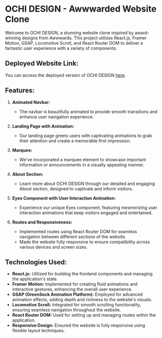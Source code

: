 # OCHI DESIGN - Awwwarded Website Clone

Welcome to OCHI DESIGN, a stunning website clone inspired by award-winning designs from Awwwards. This project utilizes React.js, Framer Motion, GSAP, Locomotive Scroll, and React Router DOM to deliver a fantastic user experience with a variety of components.

## Deployed Website Link:
You can access the deployed version of OCHI DESIGN [here](https://66000c49071f06c34661a9cd--scintillating-melba-9b7a73.netlify.app/).

## Features:

1. **Animated Navbar:**
   - The navbar is beautifully animated to provide smooth transitions and enhance user navigation experience.

2. **Landing Page with Animation:**
   - Our landing page greets users with captivating animations to grab their attention and create a memorable first impression.

3. **Marquee:**
   - We've incorporated a marquee element to showcase important information or announcements in a visually appealing manner.

4. **About Section:**
   - Learn more about OCHI DESIGN through our detailed and engaging About section, designed to captivate and inform visitors.

5. **Eyes Component with User Interaction Animation:**
   - Experience our unique Eyes component, featuring mesmerizing user interaction animations that keep visitors engaged and entertained.

6. **Routes and Responsiveness:**
   - Implemented routes using React Router DOM for seamless navigation between different sections of the website.
   - Made the website fully responsive to ensure compatibility across various devices and screen sizes.

## Technologies Used:

- **React.js:** Utilized for building the frontend components and managing the application's state.
- **Framer Motion:** Implemented for creating fluid animations and interactive gestures, enhancing the overall user experience.
- **GSAP (GreenSock Animation Platform):** Employed for advanced animation effects, adding depth and richness to the website's visuals.
- **Locomotive Scroll:** Integrated for smooth scrolling functionality, ensuring seamless navigation throughout the website.
- **React Router DOM:** Used for setting up and managing routes within the application.
- **Responsive Design:** Ensured the website is fully responsive using  flexible layout techniques.






